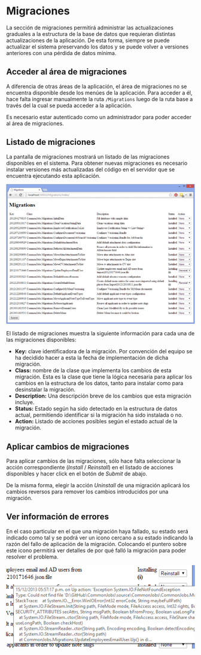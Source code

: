# Migraciones

La sección de migraciones permitirá administrar las actualizaciones graduales a la estructura de la base de datos que requieran distintas actualizaciones de la aplicación. De esta forma, siempre se puede actualizar el sistema preservando los datos y se puede volver a versiones anteriores con una pérdida de datos mínima.

## Acceder al área de migraciones

A diferencia de otras áreas de la aplicación, el área de migraciones no se encuentra disponible desde los menúes de la aplicación. Para acceder a él, hace falta ingresar manualmente la ruta `/Migrations` luego de la ruta base a través del la cual se pueda acceder a la aplicación.

Es necesario estar autenticado como un administrador para poder acceder al área de migraciones.

## Listado de migraciones

La pantalla de migraciones mostrará un listado de las migraciones disponibles en el sistema. Para obtener nuevas migraciones es necesario instalar versiones más actualizadas del código en el servidor que se encuentra ejecutando esta aplicación.

![Listado de migraciones](Images/Migraciones/01-listado.png)

El listado de migraciones muestra la siguiente información para cada una de las migraciones disponibles:

- **Key:** clave identificadora de la migración. Por convención del equipo se ha decidido hacer a esta la fecha de implementación de dicha migración.
- **Class:** nombre de la clase que implementa los cambios de esta migración. Esta es la clase que tiene la lógica necesaria para aplicar los cambios en la estructura de los datos, tanto para instalar como para desinstalar la migración.
- **Description:** Una descripción breve de los cambios que esta migración incluye.
- **Status:** Estado según ha sido detectado en la estructura de datos actual, permitiendo identificar si la migración ha sido instalada o no.
- **Action:** Listado de acciones posibles según el estado actual de la migración.

## Aplicar cambios de migraciones

Para aplicar cambios de las migraciones, sólo hace falta seleccionar la acción correspondiente (*Install* / *Reinstall*) en el listado de acciones disponibles y hacer click en el botón de *Submit* de abajo.

De la misma forma, elegir la acción *Uninstall* de una migración aplicará los cambios reversos para remover los cambios introducidos por una migración.

## Ver información de errores

En el caso particular en el que una migración haya fallado, su estado será indicado como tal y se podrá ver un icono cercano a su estado indicando la razón del fallo de aplicación de la migración. Colocando el puntero sobre este icono permitirá ver detalles de por qué falló la migración para poder resolver el problema.

![Información de error](Images/Migraciones/02-error.png)